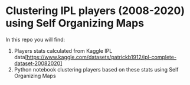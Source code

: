 # Clustering IPL players (2008-2020) using Self Organizing Maps

In this repo you will find:

1. Players stats calculated from Kaggle IPL data[https://www.kaggle.com/datasets/patrickb1912/ipl-complete-dataset-20082020] 
2. Python notebook clustering players based on these stats using Self Organizing Maps
